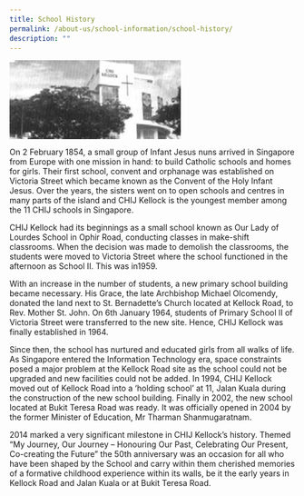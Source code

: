 ```yaml
---
title: School History
permalink: /about-us/school-information/school-history/
description: ""
---
```



<img style="width: 60%;" src="/images/hist.jpg" align = "center" />
<p>On 2 February 1854, a small group of Infant Jesus nuns arrived in Singapore from Europe with one mission in hand: to build Catholic schools and homes for girls. Their first school, convent and orphanage was established on Victoria Street which became known as the Convent of the Holy Infant Jesus. Over the years, the sisters went on to open schools and centres in many parts of the island and CHIJ Kellock is the youngest member among the 11 CHIJ schools in Singapore.</p>
<p>CHIJ Kellock had its beginnings as a small school known as Our Lady of Lourdes School in Ophir Road, conducting classes in make-shift classrooms. When the decision was made to demolish the classrooms, the students were moved to Victoria Street where the school functioned in the afternoon as School II. This was in1959.</p>
<p>With an increase in the number of students, a new primary school building became necessary. His Grace, the late Archbishop Michael Olcomendy, donated the land next to St. Bernadette&rsquo;s Church located at Kellock Road, to Rev. Mother St. John. On 6th January 1964, students of Primary School II of Victoria Street were transferred to the new site. Hence, CHIJ Kellock was finally established in 1964.</p>
<p>Since then, the school has nurtured and educated girls from all walks of life. As Singapore entered the Information Technology era, space constraints posed a major problem at the Kellock Road site as the school could not be upgraded and new facilities could not be added. In 1994, CHIJ Kellock moved out of Kellock Road into a &lsquo;holding school&rsquo; at 11, Jalan Kuala during the construction of the new school building. Finally in 2002, the new school located at Bukit Teresa Road was ready. It was officially opened in 2004 by the former Minister of Education, Mr Tharman Shanmugaratnam.</p>
<p>2014 marked a very significant milestone in CHIJ Kellock&rsquo;s history. Themed &ldquo;My Journey, Our Journey &ndash; Honouring Our Past, Celebrating Our Present, Co-creating the Future&rdquo; the 50th anniversary was an occasion for all who have been shaped by the School and carry within them cherished memories of a formative childhood experience within its walls, be it the early years in Kellock Road and Jalan Kuala or at Bukit Teresa Road.</p>